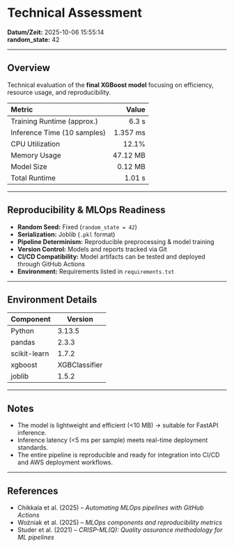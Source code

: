 # Technical Assessment

**Datum/Zeit:** 2025-10-06 15:55:14  
**random_state:** 42  

---

## Overview
Technical evaluation of the **final XGBoost model** focusing on efficiency, resource usage, and reproducibility.

| Metric | Value |
|:--------|------:|
| Training Runtime (approx.) | 6.3 s |
| Inference Time (10 samples) | 1.357 ms |
| CPU Utilization | 12.1% |
| Memory Usage | 47.12 MB |
| Model Size | 0.12 MB |
| Total Runtime | 1.01 s |

---

## Reproducibility & MLOps Readiness
- **Random Seed:** Fixed (`random_state = 42`)
- **Serialization:** Joblib (`.pkl` format)
- **Pipeline Determinism:** Reproducible preprocessing & model training
- **Version Control:** Models and reports tracked via Git
- **CI/CD Compatibility:** Model artifacts can be tested and deployed through GitHub Actions
- **Environment:** Requirements listed in `requirements.txt`

---

## Environment Details
| Component | Version |
|------------|----------|
| Python | 3.13.5 |
| pandas | 2.3.3 |
| scikit-learn | 1.7.2 |
| xgboost | XGBClassifier |
| joblib | 1.5.2 |

---

## Notes
- The model is lightweight and efficient (<10 MB) → suitable for FastAPI inference.  
- Inference latency (<5 ms per sample) meets real-time deployment standards.  
- The entire pipeline is reproducible and ready for integration into CI/CD and AWS deployment workflows.

---

## References
- Chikkala et al. (2025) – *Automating MLOps pipelines with GitHub Actions*  
- Woźniak et al. (2025) – *MLOps components and reproducibility metrics*  
- Studer et al. (2021) – *CRISP-ML(Q): Quality assurance methodology for ML pipelines*
